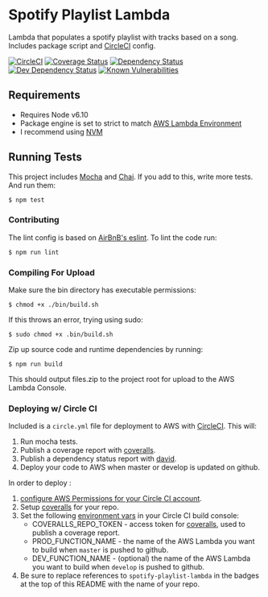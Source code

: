 Spotify Playlist Lambda
========================================
Lambda that populates a spotify playlist with tracks based on a song. Includes package script and [CircleCI](https://circleci.com) config.

[![CircleCI](https://circleci.com/gh/chrisdevwords/spotify-playlist-lambda/tree/master.svg?style=shield)](https://circleci.com/gh/chrisdevwords/spotify-playlist-lambda/tree/master)
[![Coverage Status](https://coveralls.io/repos/github/chrisdevwords/spotify-playlist-lambda/badge.svg?branch=master)](https://coveralls.io/github/chrisdevwords/spotify-playlist-lambda?branch=master)
[![Dependency Status](https://david-dm.org/chrisdevwords/spotify-playlist-lambda.svg)](https://david-dm.org/chrisdevwords/spotify-playlist-lambda)
[![Dev Dependency Status](https://david-dm.org/chrisdevwords/spotify-playlist-lambda/dev-status.svg)](https://david-dm.org/chrisdevwords/spotify-playlist-lambda?type=dev)
[![Known Vulnerabilities](https://snyk.io/test/github/chrisdevwords/spotify-playlist-lambda/badge.svg)](https://snyk.io/test/github/chrisdevwords/spotify-playlist-lambda)


Requirements
------------
* Requires Node v6.10
* Package engine is set to strict to match [AWS Lambda Environment](https://aws.amazon.com/blogs/compute/node-js-4-3-2-runtime-now-available-on-lambda/)
* I recommend using [NVM](https://github.com/creationix/nvm)

## Running Tests
This project includes [Mocha](https://mochajs.org/) and [Chai](http://chaijs.com/). If you add to this, write more tests. And run them:
````
$ npm test
````

### Contributing
The lint config is based on [AirBnB's eslint](https://www.npmjs.com/package/eslint-config-airbnb).
To lint the code run:
```
$ npm run lint
```

### Compiling For Upload
Make sure the bin directory has executable permissions:
````
$ chmod +x ./bin/build.sh
````
If this throws an error, trying using sudo:
```
$ sudo chmod +x .bin/build.sh
```

Zip up source code and runtime dependencies by running:
````
$ npm run build
````
This should output files.zip to the project root for upload to the AWS Lambda Console.


### Deploying w/ Circle CI
Included is a `circle.yml` file for deployment to AWS with [CircleCI](https://circleci.com).
This will:
1. Run mocha tests.
2. Publish a coverage report with [coveralls](http://coveralls.io).
3. Publish a dependency status report with [david](https://david-dm.org/).
4. Deploy your code to AWS when master or develop is updated on github.

In order to deploy :
1. [configure AWS Permissions for your Circle CI account](https://circleci.com/docs/1.0/continuous-deployment-with-amazon-s3/).
2. Setup [coveralls](https://coveralls.io/) for your repo.
3. Set the following [environment vars](https://circleci.com/docs/1.0/environment-variables/) in your Circle CI build console:
    - COVERALLS_REPO_TOKEN - access token for [coveralls](http://coveralls.io), used to publish a coverage report.
    - PROD_FUNCTION_NAME - the name of the AWS Lambda you want to build  when `master` is pushed to github.
    - DEV_FUNCTION_NAME - (optional) the name of the AWS Lambda you want to build  when `develop` is pushed to github.
4. Be sure to replace references to `spotify-playlist-lambda` in the badges at the top of this README with the name of your repo.
